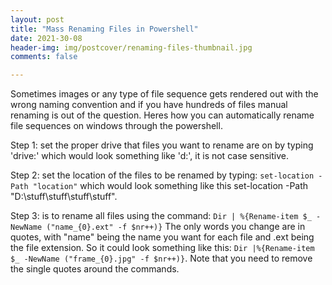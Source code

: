 ```yaml
---
layout: post
title: "Mass Renaming Files in Powershell"
date: 2021-30-08
header-img: img/postcover/renaming-files-thumbnail.jpg
comments: false

---
```


Sometimes images or any type of file sequence gets rendered out with the wrong naming convention and if you have hundreds of files manual renaming is out of the question. Heres how you can automatically rename file sequences on windows through the powershell.

Step 1: set the proper drive that files you want to rename are on by typing 'drive:' which would look something like 'd:', it is not case sensitive.

Step 2: set the location of the files to be renamed by typing: `set-location -Path "location"` which would look something like this set-location -Path "D:\stuff\stuff\stuff\stuff".

Step 3: is to rename all files using the command: `Dir | %{Rename-item $_ -NewName ("name_{0}.ext" -f $nr++)}`
The only words you change are in quotes, with "name" being the name you want for each file and .ext being the file extension. So it could look something like this: `Dir |%{Rename-item $_ -NewName ("frame_{0}.jpg" -f $nr++)}`. Note that you need to remove the single quotes around the commands.
